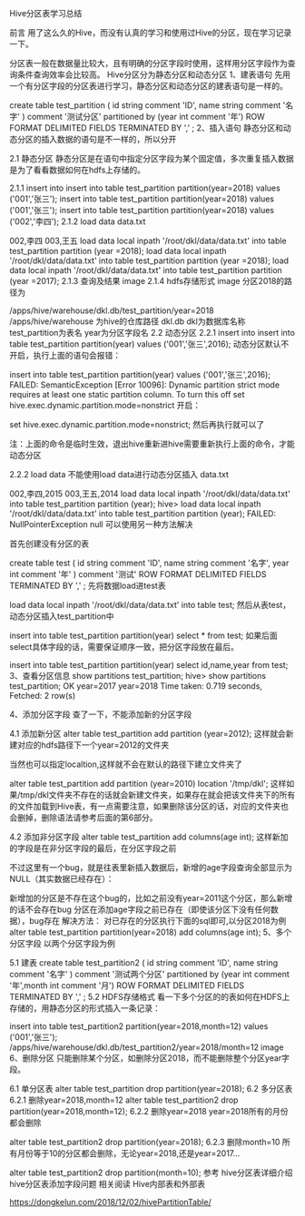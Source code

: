Hive分区表学习总结



前言
用了这么久的Hive，而没有认真的学习和使用过Hive的分区，现在学习记录一下。

分区表一般在数据量比较大，且有明确的分区字段时使用，这样用分区字段作为查询条件查询效率会比较高。
Hive分区分为静态分区和动态分区
1、建表语句
先用一个有分区字段的分区表进行学习，静态分区和动态分区的建表语句是一样的。

create table test_partition (
id string comment 'ID', 
name string comment '名字'
)
comment '测试分区'
partitioned by (year int comment '年')
ROW FORMAT DELIMITED FIELDS TERMINATED BY ',' ;
2、插入语句
静态分区和动态分区的插入数据的语句是不一样的，所以分开

2.1 静态分区
静态分区是在语句中指定分区字段为某个固定值，多次重复插入数据是为了看看数据如何在hdfs上存储的。

2.1.1 insert into
insert into table test_partition partition(year=2018) values ('001','张三');
insert into table test_partition partition(year=2018) values ('001','张三');
insert into table test_partition partition(year=2018) values ('002','李四');
2.1.2 load data
data.txt

002,李四
003,王五
load data local inpath '/root/dkl/data/data.txt' into table test_partition partition (year =2018);
load data local inpath '/root/dkl/data/data.txt' into table test_partition partition (year =2018);
load data local inpath '/root/dkl/data/data.txt' into table test_partition partition (year =2017);
2.1.3 查询及结果
image
2.1.4 hdfs存储形式
image
分区2018的路径为

/apps/hive/warehouse/dkl.db/test_partition/year=2018
/apps/hive/warehouse 为hive的仓库路径
dkl.db dkl为数据库名称
test_partition为表名
year为分区字段名
2.2 动态分区
2.2.1 insert into
insert into table test_partition partition(year) values ('001','张三',2016); 
动态分区默认不开启，执行上面的语句会报错：

insert into table test_partition partition(year) values ('001','张三',2016);
FAILED: SemanticException [Error 10096]: Dynamic partition strict mode requires at least one static partition column. To turn this off set hive.exec.dynamic.partition.mode=nonstrict
开启：

set hive.exec.dynamic.partition.mode=nonstrict;
然后再执行就可以了

注：上面的命令是临时生效，退出hive重新进hive需要重新执行上面的命令，才能动态分区

2.2.2 load data
不能使用load data进行动态分区插入
data.txt

002,李四,2015
003,王五,2014
load data local inpath '/root/dkl/data/data.txt' into table test_partition partition (year);
hive> load data local inpath '/root/dkl/data/data.txt' into table test_partition partition (year);
FAILED: NullPointerException null
可以使用另一种方法解决

首先创建没有分区的表

create table test (
id string comment 'ID', 
name string comment '名字',
year int comment '年'
)
comment '测试'
ROW FORMAT DELIMITED FIELDS TERMINATED BY ',' ;
先将数据load进test表

load data local inpath '/root/dkl/data/data.txt' into table test;
然后从表test，动态分区插入test_partition中

insert into table test_partition partition(year)  select * from test;
如果后面select具体字段的话，需要保证顺序一致，把分区字段放在最后。

insert into table test_partition partition(year)  select id,name,year from test;
3、查看分区信息
show  partitions test_partition;
hive> show  partitions test_partition;
OK
year=2017
year=2018
Time taken: 0.719 seconds, Fetched: 2 row(s)

4、添加分区字段
查了一下，不能添加新的分区字段

4.1 添加新分区
alter table test_partition add  partition (year=2012);
这样就会新建对应的hdfs路径下一个year=2012的文件夹

当然也可以指定localtion,这样就不会在默认的路径下建立文件夹了

alter table test_partition add  partition (year=2010) location '/tmp/dkl';
这样如果/tmp/dkl文件夹不存在的话就会新建文件夹，如果存在就会把该文件夹下的所有的文件加载到Hive表，有一点需要注意，如果删除该分区的话，对应的文件夹也会删掉，删除语法请参考后面的第6部分。

4.2 添加非分区字段
alter table test_partition add columns(age int);
这样新加的字段是在非分区字段的最后，在分区字段之前

不过这里有一个bug，就是往表里新插入数据后，新增的age字段查询全部显示为NULL（其实数据已经存在）：

新增加的分区是不存在这个bug的，比如之前没有year=2011这个分区，那么新增的话不会存在bug
分区在添加age字段之前已存在（即使该分区下没有任何数据），bug存在
解决方法：
对已存在的分区执行下面的sql即可,以分区2018为例
alter table test_partition partition(year=2018) add columns(age int);
5、多个分区字段
以两个分区字段为例

5.1 建表
create table test_partition2 (
id string comment 'ID', 
name string comment '名字'
)
comment '测试两个分区'
partitioned by (year int comment '年',month int comment '月')
ROW FORMAT DELIMITED FIELDS TERMINATED BY ',' ;
5.2 HDFS存储格式
看一下多个分区的的表如何在HDFS上存储的，用静态分区的形式插入一条记录：

insert into table test_partition2 partition(year=2018,month=12) values ('001','张三');
/apps/hive/warehouse/dkl.db/test_partition2/year=2018/month=12
image
6、删除分区
只能删除某个分区，如删除分区2018，而不能删除整个分区year字段。

6.1 单分区表
alter table test_partition drop partition(year=2018);
6.2 多分区表
6.2.1 删除year=2018,month=12
alter table test_partition2 drop partition(year=2018,month=12);
6.2.2 删除year=2018
year=2018所有的月份都会删除

alter table test_partition2 drop partition(year=2018);
6.2.3 删除month=10
所有月份等于10的分区都会删除，无论year=2018,还是year=2017...

alter table test_partition2 drop partition(month=10);
参考
hive分区表详细介绍
hive分区表添加字段问题
相关阅读
Hive内部表和外部表


https://dongkelun.com/2018/12/02/hivePartitionTable/